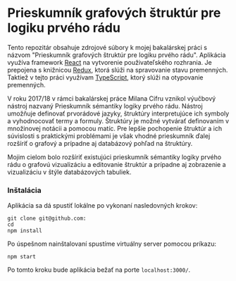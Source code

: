 Prieskumník grafových štruktúr pre logiku prvého rádu
=
Tento repozitár obsahuje zdrojové súbory k mojej bakalárskej práci s názvom "Prieskumník grafových štruktúr pre logiku prvého rádu". Aplikácia využíva framework [React](https://reactjs.org/) na vytvorenie použivateľského rozhrania. Je prepojena s knižnicou [Redux](https://redux.js.org/), ktorá slúži na spravovanie stavu premenných. Taktiež v tejto práci využívam [TypeScript](https://www.typescriptlang.org/), ktorý slúži na otypovanie premenných.

V roku 2017/18 v rámci bakalárskej práce Milana Cifru vznikol výučbový nástroj nazvaný Prieskumník sémantiky logiky prvého rádu. Nástroj umožňuje definovať prvorádové jazyky, štruktúry interpretujúce ich symboly a vyhodnocovať termy a formuly. Štruktúry je možné vytvárať definovaním v množinovej notácii a pomocou matíc. Pre lepšie pochopenie štruktúr a ich súvislosti s praktickými problémami je však vhodné prieskumník ďalej rozšíriť o grafový a prípadne aj databázový pohľad na štruktúry.

Mojim cielom bolo rozšíriť existujúci prieskumník sémantiky logiky prvého rádu o grafovú vizualizáciu a editovanie štruktúr a prípadne aj zobrazenie a vizualizáciu v štýle databázových tabuliek.

### Inštalácia
Aplikácia sa dá spustiť lokálne po vykonaní nasledovných krokov:
```shell
git clone git@github.com:
cd
npm install
```

Po úspešnom nainštalovaní spustíme virtuálny server pomocou príkazu:
```shell
npm start
```

Po tomto kroku bude aplikácia bežať na porte `localhost:3000/`.

